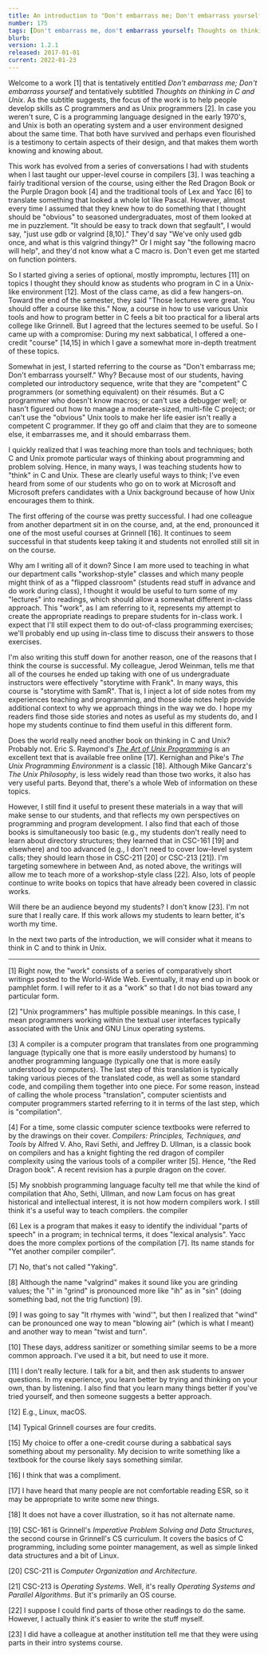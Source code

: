 ```yaml
---
title: An introduction to "Don't embarrass me; Don't embarrass yourself: Thoughts on thinking in C and Unix"
number: 175
tags: [Don't embarrass me, don't embarrass yourself: Thoughts on thinking in C and Unix](index-cnix)
blurb: 
version: 1.2.1
released: 2017-01-01
current: 2022-01-23
---
```


Welcome to a work [1] that is tentatively entitled _Don't embarrass me;
Don't embarrass yourself_ and tentatively subtitled _Thoughts on thinking
in C and Unix_.  As the subtitle suggests, the focus of the work is to
help people develop skills as C programmers and as Unix programmers [2].
In case you weren't sure, C is a programming language designed in the
early 1970's, and Unix is both an operating system and a user environment
designed about the same time.  That both have survived and perhaps even
flourished is a testimony to certain aspects of their design, and that
makes them worth knowing and knowing about.

This work has evolved from a series of conversations I had with students
when I last taught our upper-level course in compilers [3].  I was
teaching a fairly traditional version of the course, using either the Red
Dragon Book or the Purple Dragon book [4] and the traditional tools of Lex
and Yacc [6] to translate something that looked a whole lot like Pascal.
However, almost every time I assumed that they knew how to do something
that I thought should be "obvious" to seasoned undergraduates, most of
them looked at me in puzzlement.  "It should be easy to track down that
segfault", I would say, "just use gdb or valgrind [8,10]."  They'd say "We've
only used gdb once, and what is this valgrind thingy?"  Or I might say
"the following macro will help", and they'd not know what a C macro is.
Don't even get me started on function pointers.

So I started giving a series of optional, mostly impromptu, lectures [11] 
on topics I thought they should know as students who program in C
in a Unix-like environment [12].  Most of the class came, as did a
few hangers-on.  Toward the end of the semester, they said "Those
lectures were great.  You should offer a course like this."  Now,
a course in how to use various Unix tools and how to program better
in C feels a bit too practical for a liberal arts college like
Grinnell.  But I agreed that the lectures seemed to be useful.  So
I came up with a compromise: During my next sabbatical, I offered
a one-credit "course" [14,15] in which I gave a somewhat more in-depth
treatment of these topics.

Somewhat in jest, I started referring to the course as "Don't embarrass me;
Don't embarrass yourself."  Why?  Because most of our students, having
completed our introductory sequence, write that they are "competent"
C programmers (or something equivalent) on their résumés.  But a C
programmer who doesn't know macros; or can't use a debugger well; or
hasn't figured out how to manage a moderate-sized, multi-file C project;
or can't use the "obvious" Unix tools to make her life easier isn't
really a competent C programmer.  If they go off and claim that they
are to someone else, it embarrasses me, and it should embarrass them.

I quickly realized that I was teaching more than tools and techniques;
both C and Unix promote particular ways of thinking about programming
and problem solving.  Hence, in many ways, I was teaching students how
to "think" in C and Unix.  These are clearly useful ways to think; I've
even heard from some of our students who go on to work at Microsoft and
Microsoft prefers candidates with a Unix background because of how Unix
encourages them to think.

The first offering of the course was pretty successful.  I had one
colleague from another department sit in on the course, and, at the
end, pronounced it one of the most useful courses at Grinnell [16].
It continues to seem successful in that students keep taking it and
students not enrolled still sit in on the course.

Why am I writing all of it down?  Since I am more used to teaching in
what our department calls "workshop-style" classes and which many people
might think of as a "flipped classroom" (students read stuff in advance
and do work during class), I thought it would be useful to turn
some of my "lectures" into readings, which should allow a somewhat
different in-class approach.  This "work", as I am referring to it,
represents my attempt to create the appropriate readings to prepare
students for in-class work.  I expect that I'll still expect them
to do out-of-class programming exercises; we'll probably end up
using in-class time to discuss their answers to those exercises.

I'm also writing this stuff down for another reason, one of the reasons
that I think the course is successful.  My colleague, Jerod Weinman,
tells me that all of the courses he ended up taking with one of us
undergraduate instructors were effectively "storytime with Frank".  In
many ways, this course is "storytime with SamR".  That is, I inject a
lot of side notes from my experiences teaching and programming, and those
side notes help provide additional context to why we approach things in
the way we do.  I hope my readers find those side stories and notes as
useful as my students do, and I hope my students continue to find them
useful in this different form.

Does the world really need another book on thinking in C
and Unix?  Probably not.  Eric S. Raymond's [_The Art of Unix
Programming_](http://www.catb.org/esr/writings/taoup/) is an excellent
text that is available free online [17].  Kernighan and Pike's _The Unix
Programming Environment_ is a classic [18].  Although Mike Gancarz's _The
Unix Philosophy_, is less widely read than those two works, it also has
very useful parts.  Beyond that, there's a whole Web of information on
these topics.

However, I still find it useful to present these materials in a way that
will make sense to our students, and that reflects my own perspectives on
programming and program development.  I also find that each of those books
is simultaneously too basic (e.g., my students don't really need to learn
about directory structures; they learned that in CSC-161 [19] and elsewhere)
and too advanced (e.g., I don't need to cover low-level system calls;
they should learn those in CSC-211 [20] or CSC-213 [21]).  I'm
targeting somewhere in between And, as noted above, the writings
will allow me to teach more of a workshop-style class [22].  Also,
lots of people continue to write books on topics that have already
been covered in classic works.

Will there be an audience beyond my students?  I don't know [23].  I'm not
sure that I really care.  If this work allows my students to learn better,
it's worth my time.

In the next two parts of the introduction, we will consider what it
means to think in C and to think in Unix.

---

[1] Right now, the "work" consists of a series of comparatively short
writings posted to the World-Wide Web.  Eventually, it may end up in
book or pamphlet form.  I will refer to it as a "work" so that I do
not bias toward  any particular form.

[2] "Unix programmers" has multiple possible meanings.  In this case,
I mean programmers working within the textual user interfaces typically
associated with the Unix and GNU Linux operating systems.

[3] A compiler is a computer program that translates from one programming
language (typically one that is more easily understood by humans)
to another programming language (typically one that is more easily
understood by computers).  The last step of this translation is typically 
taking various pieces of the translated code, as well as some standard
code, and compiling them together into one piece.  For some reason,
instead of calling the whole process "translation", computer scientists
and computer programmers started referring to it in terms of the last
step, which is "compilation".

[4] For a time, some classic computer science textbooks were referred
to by the drawings on their cover.  _Compilers: Principles, Techniques,
and Tools_ by Alfred V. Aho, Ravi Sethi, and Jeffrey D. Ullman, is a
classic book on compilers and has a knight fighting the red dragon of
compiler complexity using the various tools of a compiler writer [5].
Hence, "the Red Dragon book".  A recent revision has a purple dragon on
the cover.

[5] My snobbish programming language faculty tell me that while the 
kind of compilation that Aho, Sethi, Ullman, and now Lam focus on has
great historical and intellectual interest, it is not how modern
compilers work.  I still think it's a useful way to teach compilers.
the compiler

[6] Lex is a program that makes it easy to identify the individual
"parts of speech" in a program; in technical terms, it does "lexical
analysis".  Yacc does the more complex portions of the compilation [7].
Its name stands for "Yet another compiler compiler".

[7] No, that's not called "Yaking".

[8] Although the name "valgrind" makes it sound like you are grinding
values; the "i" in "grind" is pronounced more like "ih" as in "sin"
(doing something bad, not the trig function) [9].

[9] I was going to say "It rhymes with 'wind'", but then I realized that
"wind" can be pronounced one way to mean "blowing air" (which is what
I meant) and another way to mean "twist and turn".

[10] These days, address sanitizer or something similar seems to be a
more common approach.  I've used it a bit, but need to use it more.

[11] I don't really lecture.  I talk for a bit, and then ask students
to answer questions.  In my experience, you learn better by trying and
thinking on your own, than by listening.  I also find that you learn
many things better if you've tried yourself, and then someone suggests
a better approach.

[12] E.g., Linux, macOS.

[14] Typical Grinnell courses are four credits.

[15] My choice to offer a one-credit course during a sabbatical
says something about my personality.  My decision to write something
like a textbook for the course likely says something similar.

[16] I think that was a compliment.

[17] I have heard that many people are not comfortable reading ESR, so it
may be appropriate to write some new things.

[18] It does not have a cover illustration, so it has not alternate name.

[19] CSC-161 is Grinnell's _Imperative Problem Solving and Data
Structures_, the second course in Grinnell's CS curriculum.  It
covers the basics of C programming, including some pointer management,
as well as simple linked data structures and a bit of Linux.

[20] CSC-211 is _Computer Organization and Architecture_.

[21] CSC-213 is _Operating Systems_.  Well, it's really _Operating Systems
and Parallel Algorithms_.  But it's primarily an OS course.

[22] I suppose I could find parts of those other readings to do the
same.  However, I actually think it's easier to write the stuff myself.

[23] I did have a colleague at another institution tell me that they were 
using parts in their intro systems course.
